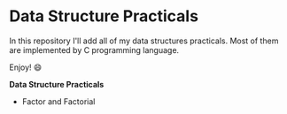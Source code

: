 # Data Structure Practicals
In this repository I'll add all of my data structures practicals. Most of them are implemented by C programming language.

Enjoy! :smile:

**Data Structure Practicals**
- Factor and Factorial
